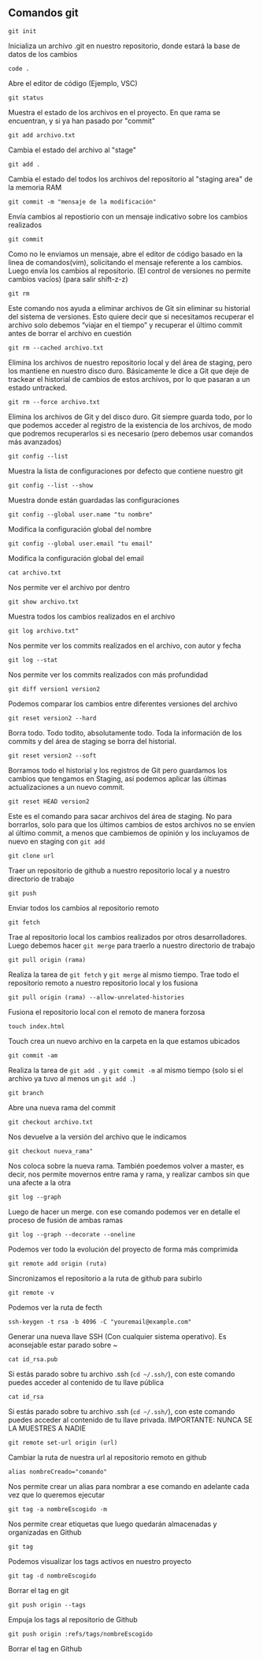 ## Comandos git

`git init`

Inicializa un archivo .git en nuestro repositorio, donde estará la base de datos de los cambios

`code .`

Abre el editor de código (Ejemplo, VSC)

`git status`

Muestra el estado de los archivos en el proyecto. En que rama se encuentran, y si ya han pasado por "commit"

`git add archivo.txt`

Cambia el estado del archivo al "stage"

`git add .`

Cambia el estado del todos los archivos del repositorio al "staging area" de la memoria RAM

`git commit -m "mensaje de la modificación"`

Envía cambios al repostiorio con un mensaje indicativo sobre los cambios realizados

`git commit`

Como no le enviamos un mensaje, abre el editor de código basado en la linea de comandos(vim), solicitando el mensaje referente a los cambios. Luego envía los cambios al repositorio. (El control de versiones no permite cambios vacíos)
(para salir shift-z-z)

`git rm`

Este comando nos ayuda a eliminar archivos de Git sin eliminar su historial del sistema de versiones. Esto quiere decir que si necesitamos recuperar el archivo solo debemos “viajar en el tiempo” y recuperar el último commit antes de borrar el archivo en cuestión

`git rm --cached archivo.txt`

Elimina los archivos de nuestro repositorio local y del área de staging, pero los mantiene en nuestro disco duro. Básicamente le dice a Git que deje de trackear el historial de cambios de estos archivos, por lo que pasaran a un estado untracked.

`git rm --force archivo.txt`

Elimina los archivos de Git y del disco duro. Git siempre guarda todo, por lo que podemos acceder al registro de la existencia de los archivos, de modo que podremos recuperarlos si es necesario (pero debemos usar comandos más avanzados)

`git config --list`

Muestra la lista de configuraciones por defecto que contiene nuestro git

`git config --list --show`

Muestra donde están guardadas las configuraciones

`git config --global user.name "tu nombre"`

Modifica la configuración global del nombre

`git config --global user.email "tu email"`

Modifica la configuración global del email

`cat archivo.txt`

Nos permite ver el archivo por dentro

`git show archivo.txt`

Muestra todos los cambios realizados en el archivo

`git log archivo.txt"`

Nos permite ver los commits realizados en el archivo, con autor y fecha

`git log --stat`

Nos permite ver los commits realizados con más profundidad

`git diff version1 version2`

Podemos comparar los cambios entre diferentes versiones del archivo

`git reset version2 --hard`

Borra todo. Todo todito, absolutamente todo. Toda la información de los commits y del área de staging se borra del historial.

`git reset version2 --soft`

Borramos todo el historial y los registros de Git pero guardamos los cambios que tengamos en Staging, así podemos aplicar las últimas actualizaciones a un nuevo commit.

`git reset HEAD version2 `

Este es el comando para sacar archivos del área de staging. No para borrarlos, solo para que los últimos cambios de estos archivos no se envíen al último commit, a menos que cambiemos de opinión y los incluyamos de nuevo en staging con `git add`

`git clone url`

Traer un repositorio de github a nuestro repositorio local y a nuestro directorio de trabajo

`git push`

Enviar todos los cambios al repositorio remoto

`git fetch`

Trae al repositorio local los cambios realizados por otros desarrolladores. Luego debemos hacer `git merge` para traerlo a nuestro directorio de trabajo

`git pull origin (rama)`

Realiza la tarea de `git fetch` y `git merge` al mismo tiempo. Trae todo el repositorio remoto a nuestro repositorio local y los fusiona

`git pull origin (rama) --allow-unrelated-histories`

Fusiona el repositorio local con el remoto de manera forzosa

`touch index.html`

Touch crea un nuevo archivo en la carpeta en la que estamos ubicados

`git commit -am`

Realiza la tarea de `git add .` y `git commit -m` al mismo tiempo (solo si el archivo ya tuvo al menos un `git add .`)

`git branch`

Abre una nueva rama del commit

`git checkout archivo.txt`

Nos devuelve a la versión del archivo que le indicamos

`git checkout nueva_rama"`

Nos coloca sobre la nueva rama. También poedemos volver a master, es decir, nos permite movernos entre rama y rama, y realizar cambos sin que una afecte a la otra

`git log --graph`

Luego de hacer un merge. con ese comando podemos ver en detalle el proceso de fusión de ambas ramas

`git log --graph --decorate --oneline`

Podemos ver todo la evolución del proyecto de forma más comprimida

`git remote add origin (ruta)`

Sincronizamos el repositorio a la ruta de github para subirlo

`git remote -v`

Podemos ver la ruta de fecth

`ssh-keygen -t rsa -b 4096 -C "youremail@example.com"`

Generar una nueva llave SSH (Con cualquier sistema operativo). Es aconsejable estar parado sobre ~

`cat id_rsa.pub`

Si estás parado sobre tu archivo .ssh (`cd ~/.ssh/`), con este comando puedes acceder al contenido de tu llave pública

`cat id_rsa`

Si estás parado sobre tu archivo .ssh (`cd ~/.ssh/`), con este comando puedes acceder al contenido de tu llave privada. IMPORTANTE: NUNCA SE LA MUESTRES A NADIE

`git remote set-url origin (url)`

Cambiar la ruta de nuestra url al repositorio remoto en github

`alias nombreCreado="comando"`

Nos permite crear un alias para nombrar a ese comando en adelante cada vez que lo queremos ejecutar

`git tag -a nombreEscogido -m`

Nos permite crear etiquetas que luego quedarán almacenadas y organizadas en Github

`git tag`

Podemos visualizar los tags activos en nuestro proyecto

`git tag -d nombreEscogido`

Borrar el tag en git

`git push origin --tags`

Empuja los tags al repositorio de Github

`git push origin :refs/tags/nombreEscogido`

Borrar el tag en Github

